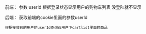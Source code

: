 前端：
    参数 userId
    根据登录状态显示用户的购物车列表
            没登陆就不显示



后端：
    获取前端的cookie里面的参数userId

    根据接收到的用户的userId查询该用户下cartlist里面的商品